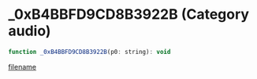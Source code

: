 # _0xB4BBFD9CD8B3922B (Category audio)

```js
function _0xB4BBFD9CD8B3922B(p0: string): void
```

[filename](_0xB4BBFD9CD8B3922B_m.md ':include')